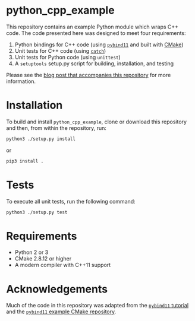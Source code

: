 # python_cpp_example
This repository contains an example Python module which wraps C++ code. The code presented here was designed to meet four requirements:

1. Python bindings for C++ code (using [`pybind11`](http://pybind11.readthedocs.io/en/stable/index.html) and built with [CMake](http://cmake.org))
2. Unit tests for C++ code (using [`catch`](http://catch-lib.net))
3. Unit tests for Python code (using `unittest`)
4. A `setuptools` setup.py script for building, installation, and testing

Please see the [blog post that accompanies this repository](http://www.benjack.io/2017/06/12/python-cpp-tests.html) for more information.

# Installation

To build and install `python_cpp_example`, clone or download this repository and then, from within the repository, run:

```bash
python3 ./setup.py install
```

or

```bash
pip3 install .
```

# Tests

To execute all unit tests, run the following command:

```bash
python3 ./setup.py test
```

# Requirements

- Python 2 or 3
- CMake 2.8.12 or higher
- A modern compiler with C++11 support

# Acknowledgements

Much of the code in this repository was adapted from the [`pybind11` tutorial](http://pybind11.readthedocs.io/en/stable/basics.html) and the [`pybind11` example CMake repository](https://github.com/pybind/cmake_example).